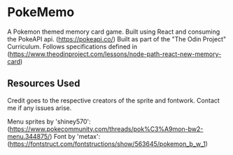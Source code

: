 # PokeMemo
A Pokemon themed memory card game. Built using React and consuming the PokeAPI api. (https://pokeapi.co/) Built as part of the "The Odin Project" Curriculum. Follows specifications defined in (https://www.theodinproject.com/lessons/node-path-react-new-memory-card)

## Resources Used
Credit goes to the respective creators of the sprite and fontwork. Contact me if any issues arise.

Menu sprites by 'shiney570': (https://www.pokecommunity.com/threads/pok%C3%A9mon-bw2-menu.344875/)
Font by 'metax': (https://fontstruct.com/fontstructions/show/563645/pokemon_b_w_1)